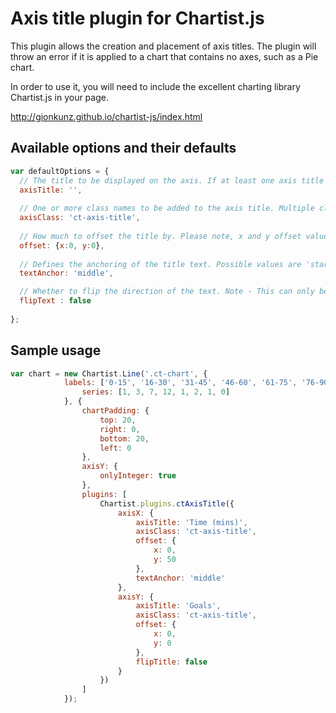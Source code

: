 # Axis title plugin for Chartist.js

This plugin allows the creation and placement of axis titles. The plugin will throw an error if it is applied to a chart
that contains no axes, such as a Pie chart.

In order to use it, you will need to include the excellent charting library Chartist.js in your page.

http://gionkunz.github.io/chartist-js/index.html


## Available options and their defaults

```javascript
var defaultOptions = {
  // The title to be displayed on the axis. If at least one axis title is not supplied then an error is thrown.
  axisTitle: '',
  
  // One or more class names to be added to the axis title. Multiple class names should be separated by a space.
  axisClass: 'ct-axis-title',
  
  // How much to offset the title by. Please note, x and y offset values for axisY are flipped, do to the rotation of the axisY title by 90 degrees. So x values move up and down the graph, while y values move left and right.
  offset: {x:0, y:0},
  
  // Defines the anchoring of the title text. Possible values are 'start', 'end' and 'middle'.
  textAnchor: 'middle',

  // Whether to flip the direction of the text. Note - This can only be used on axis Y.
  flipText : false
  
};
```

## Sample usage

```javascript
var chart = new Chartist.Line('.ct-chart', {
            labels: ['0-15', '16-30', '31-45', '46-60', '61-75', '76-90', '91-105', '106-120'],
                series: [1, 3, 7, 12, 1, 2, 1, 0]
            }, {
                chartPadding: {
                    top: 20,
                    right: 0,
                    bottom: 20,
                    left: 0
                },
                axisY: {
                    onlyInteger: true
                },
                plugins: [
                    Chartist.plugins.ctAxisTitle({
                        axisX: {
                            axisTitle: 'Time (mins)',
                            axisClass: 'ct-axis-title',
                            offset: {
                                x: 0,
                                y: 50
                            },
                            textAnchor: 'middle'
                        },
                        axisY: {
                            axisTitle: 'Goals',
                            axisClass: 'ct-axis-title',
                            offset: {
                                x: 0,
                                y: 0
                            },
                            flipTitle: false
                        }
                    })
                ]
            });
```
